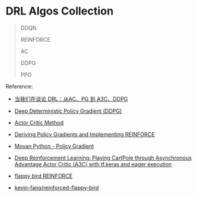 # DRL Algos Collection
> DDQN
> 
> REINFORCE
> 
> AC
> 
> DDPG
> 
> PPO
> 
Reference: 

- [当我们在谈论 DRL：从AC、PG 到 A3C、DDPG](https://zhuanlan.zhihu.com/p/36506567)

- [Deep Deterministic Policy Gradient (DDPG)](https://keras.io/examples/rl/ddpg_pendulum/)
  
- [Actor Critic Method](https://keras.io/examples/rl/actor_critic_cartpole/)

- [Deriving Policy Gradients and Implementing REINFORCE](https://medium.com/@thechrisyoon/deriving-policy-gradients-and-implementing-reinforce-f887949bd63)

- [Movan Python - Policy Gradient](https://github.com/MorvanZhou/Reinforcement-learning-with-tensorflow/blob/master/contents/7_Policy_gradient_softmax/RL_brain.py)

- [Deep Reinforcement Learning: Playing CartPole through Asynchronous Advantage Actor Critic (A3C) with tf.keras and eager execution](https://blog.tensorflow.org/2018/07/deep-reinforcement-learning-keras-eager-execution.html)

- [flappy bird REINFORCE](https://github.com/GordonCai/project-deep-reinforcement-learning-with-policy-gradient/blob/master/Code/PG-Pong-Gordon-ANN-1.ipynb)
- [kevin-fang/reinforced-flappy-bird](https://github.com/kevin-fang/reinforced-flappy-bird/blob/master/tf_graph.py)